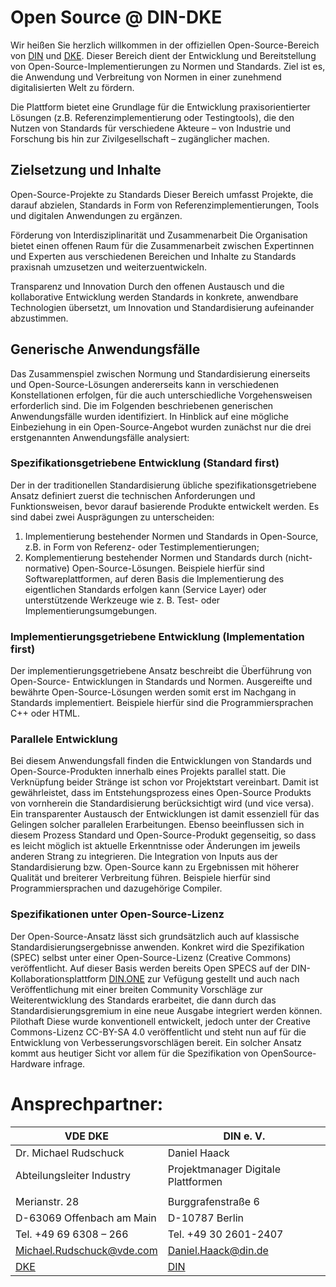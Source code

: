 # Open Source @ DIN-DKE

Wir heißen Sie herzlich willkommen in der offiziellen Open-Source-Bereich von [DIN](https://www.din.de/) und [DKE](https://www.dke.de/). Dieser Bereich dient der Entwicklung und Bereitstellung von Open-Source-Implementierungen zu Normen und Standards. Ziel ist es, die Anwendung und Verbreitung von Normen in einer zunehmend digitalisierten Welt zu fördern.

Die Plattform bietet eine Grundlage für die Entwicklung praxisorientierter Lösungen (z.B. Referenzimplementierung oder Testingtools), die den Nutzen von Standards für verschiedene Akteure – von Industrie und Forschung bis hin zur Zivilgesellschaft – zugänglicher machen.


## Zielsetzung und Inhalte
Open-Source-Projekte zu Standards
Dieser Bereich umfasst Projekte, die darauf abzielen, Standards in Form von Referenzimplementierungen, Tools und digitalen Anwendungen zu ergänzen.

Förderung von Interdisziplinarität und Zusammenarbeit
Die Organisation bietet einen offenen Raum für die Zusammenarbeit zwischen Expertinnen und Experten aus verschiedenen Bereichen und Inhalte zu Standards praxisnah umzusetzen und weiterzuentwickeln.

Transparenz und Innovation
Durch den offenen Austausch und die kollaborative Entwicklung werden Standards in konkrete, anwendbare Technologien übersetzt, um Innovation und Standardisierung aufeinander abzustimmen.
 

## Generische Anwendungsfälle
Das Zusammenspiel zwischen Normung und Standardisierung einerseits und Open-Source-Lösungen andererseits kann in verschiedenen Konstellationen erfolgen, für die auch unterschiedliche Vorgehensweisen erforderlich sind. Die im Folgenden beschriebenen generischen Anwendungsfälle wurden identifiziert. In Hinblick auf eine mögliche Einbeziehung in ein Open-Source-Angebot wurden zunächst nur die drei erstgenannten Anwendungsfälle analysiert:

### Spezifikationsgetriebene Entwicklung (Standard first)
Der in der traditionellen Standardisierung übliche spezifikationsgetriebene Ansatz definiert zuerst die technischen Anforderungen und Funktionsweisen, bevor darauf basierende Produkte entwickelt werden. Es sind dabei zwei Ausprägungen zu unterscheiden:

1.  Implementierung bestehender Normen und Standards in Open-Source, z.B. in Form von Referenz- oder Testimplementierungen;
2.	Komplementierung bestehender Normen und Standards durch (nicht-normative) Open-Source-Lösungen. Beispiele hierfür sind Softwareplattformen, auf deren Basis die Implementierung des eigentlichen Standards erfolgen kann (Service Layer) oder unterstützende Werkzeuge wie z. B. Test- oder Implementierungsumgebungen.

### Implementierungsgetriebene Entwicklung (Implementation first)
Der implementierungsgetriebene Ansatz beschreibt die Überführung von Open-Source-
Entwicklungen in Standards und Normen. Ausgereifte und bewährte Open-Source-Lösungen werden somit erst im Nachgang in Standards implementiert. Beispiele hierfür sind die Programmiersprachen C++ oder HTML.

### Parallele Entwicklung
Bei diesem Anwendungsfall finden die Entwicklungen von Standards und Open-Source-Produkten innerhalb eines Projekts parallel statt. Die Verknüpfung beider Stränge ist schon vor Projektstart vereinbart. Damit ist gewährleistet, dass im Entstehungsprozess eines Open-Source Produkts von vornherein die Standardisierung berücksichtigt wird (und vice versa). Ein transparenter Austausch der Entwicklungen ist damit essenziell für das Gelingen solcher parallelen Erarbeitungen. Ebenso beeinflussen sich in diesem Prozess Standard und Open-Source-Produkt gegenseitig, so dass es leicht möglich ist aktuelle Erkenntnisse oder Änderungen im jeweils anderen Strang zu integrieren. Die Integration von Inputs aus der Standardisierung bzw. Open-Source kann zu Ergebnissen mit höherer Qualität und breiterer Verbreitung führen. Beispiele hierfür sind Programmiersprachen und dazugehörige Compiler.

### Spezifikationen unter Open-Source-Lizenz 
Der Open-Source-Ansatz lässt sich grundsätzlich auch auf klassische Standardisierungsergebnisse anwenden. Konkret wird die Spezifikation (SPEC) selbst unter einer Open-Source-Lizenz (Creative Commons) veröffentlicht. Auf dieser Basis werden bereits Open SPECS auf der DIN-Kollaborationsplattform [DIN.ONE](https://din.one/display/OpenSPEC/Open+SPEC) zur Vefügung gestellt und auch nach Veröffentlichung mit einer breiten Community Vorschläge zur Weiterentwicklung des Standards erarbeitet, die dann durch das Standardisierungsgremium in eine neue Ausgabe integriert werden können.
Pilothaft Diese wurde konventionell entwickelt, jedoch unter der Creative Commons-Lizenz CC-BY-SA 4.0 veröffentlicht und steht nun auf  für die Entwicklung von Verbesserungsvorschlägen bereit.
Ein solcher Ansatz kommt aus heutiger Sicht vor allem für die Spezifikation von OpenSource-Hardware infrage.




# Ansprechpartner:


| VDE  DKE |     DIN e. V.  |
|----------|-------------|
|Dr. Michael Rudschuck| Daniel Haack |
|Abteilungsleiter Industry | Projektmanager Digitale Plattformen |
|                          | |
|Merianstr. 28              | Burggrafenstraße 6 |
|D-63069 Offenbach am Main  | D-10787 Berlin |
|Tel. +49 69 6308 – 266     | Tel.  +49 30 2601-2407 |
|Michael.Rudschuck@vde.com  | Daniel.Haack@din.de |
| [DKE](http://www.dke.de)  | [DIN](http://din.de) |



